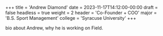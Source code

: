 +++
title = 'Andrew Diamond'
date = 2023-11-17T14:12:00-00:00
draft = false
headless = true
weight = 2
header = 'Co-Founder + COO'
major = 'B.S. Sport Management'
college = 'Syracuse University'
+++

bio about Andrew, why he is working on Field.
